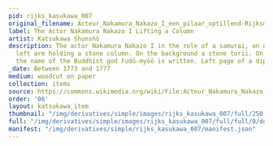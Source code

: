 ```yaml
---
pid: rijks_kasukawa_007
original_filename: Acteur_Nakamura_Nakazo_I_een_pilaar_optillend-Rijksmuseum_RP-P-1956-653
label: The Actor Nakamura Nakazo I Lifting a Column
artist: Katsukawa Shunshō
description: The actor Nakamura Nakazo I in the role of a samurai, on one knee, his
  left arm holding a stone column. On the background a stone torii. On the column
  the name of the Buddhist god Fudō-myōō is written. Left page of a diptych.
_date: Between 1773 and 1777
medium: woodcut on paper
collection: items
source: https://commons.wikimedia.org/wiki/File:Acteur_Nakamura_Nakazo_I_een_pilaar_optillend-Rijksmuseum_RP-P-1956-653.jpeg
order: '06'
layout: katsukawa_item
thumbnail: "/img/derivatives/simple/images/rijks_kasukawa_007/full/250,/0/default.jpg"
full: "/img/derivatives/simple/images/rijks_kasukawa_007/full/full/0/default.jpg"
manifest: "/img/derivatives/simple/rijks_kasukawa_007/manifest.json"
---
```

